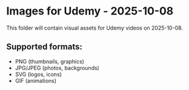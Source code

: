 # Images for Udemy - 2025-10-08

This folder will contain visual assets for Udemy videos on 2025-10-08.

## Supported formats:
- PNG (thumbnails, graphics)
- JPG/JPEG (photos, backgrounds)
- SVG (logos, icons)
- GIF (animations)
